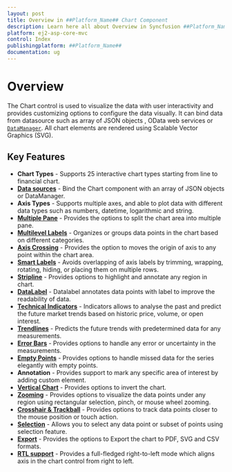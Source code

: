 ```yaml
---
layout: post
title: Overview in ##Platform_Name## Chart Component
description: Learn here all about Overview in Syncfusion ##Platform_Name## Chart component and more.
platform: ej2-asp-core-mvc
control: Index
publishingplatform: ##Platform_Name##
documentation: ug
---
```



# Overview

The Chart control is used to visualize the data with user interactivity and provides customizing options to configure the data visually.
It can bind data from  datasource such as array of JSON objects , OData web services or
[`DataManager`](http://ej2.syncfusion.com/documentation/data/api-dataManager.html). All chart elements are
rendered using Scalable Vector Graphics (SVG).

## Key Features

* **Chart Types** - Supports 25 interactive chart types starting from line to financial chart.
* [**Data sources**](https://ej2.syncfusion.com/aspnetmvc/Chart/LocalData#/material) - Bind the Chart component with an array of JSON objects or DataManager.
* **Axis Types** - Supports multiple axes, and able to plot data with different data types such as numbers, datetime, logarithmic and string.
* [**Multiple Pane**](https://ej2.syncfusion.com/aspnetmvc/Chart/Candle#/material) - Provides the options to split the chart area into multiple pane.
* [**Multilevel Labels**](https://ej2.syncfusion.com/aspnetmvc/Chart/MultiLevelLabels#/material) - Organizes or groups data points in the chart based on different categories.
* [**Axis Crossing**](https://ej2.syncfusion.com/aspnetmvc/Chart/AxesCrossing#/material) - Provides the option to moves the origin of axis to any point within the chart area.
* [**Smart Labels**](https://ej2.syncfusion.com/aspnetmvc/Chart/SmartAxisLabels#/material) - Avoids overlapping of axis labels by trimming, wrapping, rotating, hiding, or placing them on multiple rows.
* [**Stripline**](https://ej2.syncfusion.com/aspnetmvc/Chart/StripLine#/material) - Provides options to highlight and annotate any region in chart.
* [**DataLabel**](https://ej2.syncfusion.com/aspnetmvc/Chart/DataLabelTemplate#/material) - Datalabel annotates data points with label to improve the readability of data.
* [**Technical Indicators**](https://ej2.syncfusion.com/aspnetmvc/Chart/AccumulationDistribution#/material) - Indicators allows to analyse the past and predict the future market trends based on historic price, volume, or open interest.
* [**Trendlines**](https://ej2.syncfusion.com/aspnetmvc/Chart/Trendlines#/material) - Predicts the future trends with predetermined data for any measurements.
* [**Error Bars**](https://ej2.syncfusion.com/aspnetmvc/Chart/ErrorBar#/material) - Provides options to handle any error or uncertainty in the measurements.
* [**Empty Points**](https://ej2.syncfusion.com/aspnetmvc/Chart/AreaEmptyPoints#/material) - Provides options to handle missed data for the series elegantly with empty points.
* **Annotation** - Provides support to mark any specific area of interest by adding custom element.
* [**Vertical Chart**](https://ej2.syncfusion.com/aspnetmvc/Chart/VerticalChart#/material) - Provides options to invert the chart.
* [**Zooming**](https://ej2.syncfusion.com/aspnetmvc/Chart/Zooming#/material) - Provides options to visualize the data points under any region using rectangular selection, pinch, or mouse wheel zooming.
* [**Crosshair & Trackball**](https://ej2.syncfusion.com/aspnetmvc/Chart/Crosshair#/material) - Provides options to track data points closer to the mouse position or touch action.
* [**Selection**](https://ej2.syncfusion.com/aspnetmvc/Chart/Selection#/material) - Allows you to select any data point or subset of points using selection feature.
* [**Export**](https://ej2.syncfusion.com/aspnetmvc/Chart/Export#/material) - Provides the options to Export the chart to  PDF, SVG and CSV formats.
* [**RTL support**](https://ej2.syncfusion.com/aspnetmvc/Chart/InversedAxis#/material) - Provides a full-fledged right-to-left mode which aligns axis in the chart control from right to left.